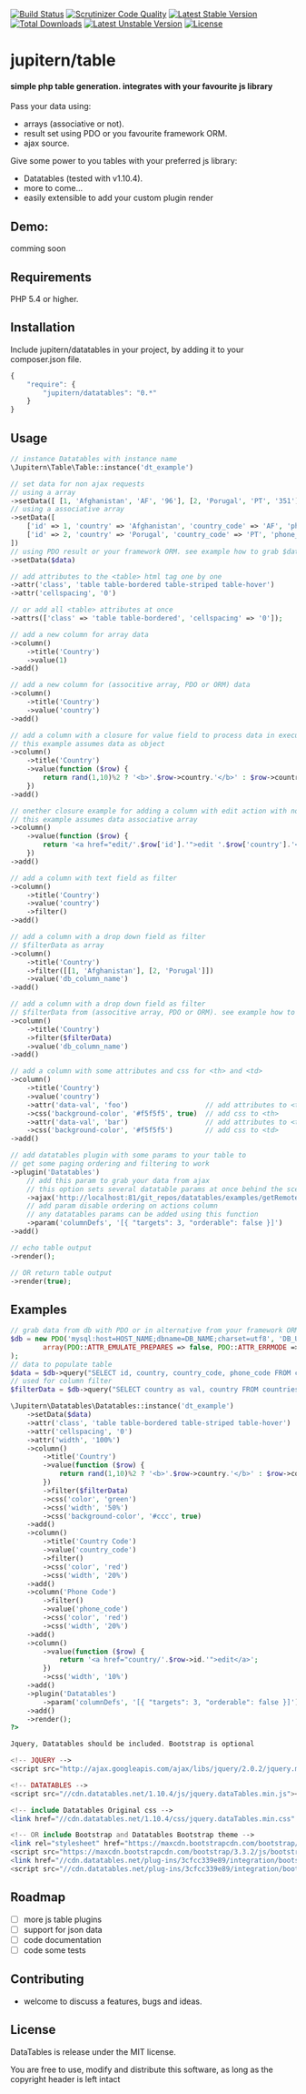 [![Build Status](https://scrutinizer-ci.com/g/jupitern/table/badges/build.png?b=master)](https://scrutinizer-ci.com/g/jupitern/table/build-status/master)
[![Scrutinizer Code Quality](https://scrutinizer-ci.com/g/jupitern/table/badges/quality-score.png?b=master)](https://scrutinizer-ci.com/g/jupitern/table/?branch=master)
[![Latest Stable Version](https://poser.pugx.org/jupitern/datatables/v/stable.svg)](https://packagist.org/packages/jupitern/datatables) [![Total Downloads](https://poser.pugx.org/jupitern/datatables/downloads.svg)](https://packagist.org/packages/jupitern/datatables) [![Latest Unstable Version](https://poser.pugx.org/jupitern/datatables/v/unstable.svg)](https://packagist.org/packages/jupitern/datatables) [![License](https://poser.pugx.org/jupitern/datatables/license.svg)](https://packagist.org/packages/jupitern/datatables)
# jupitern/table
#### simple php table generation. integrates with your favourite js library

Pass your data using:
* arrays (associative or not).
* result set using PDO or you favourite framework ORM.
* ajax source.

Give some power to you tables with your preferred js library:
* Datatables (tested with v1.10.4).
* more to come...
* easily extensible to add your custom plugin render

## Demo:

comming soon

## Requirements

PHP 5.4 or higher.

## Installation

Include jupitern/datatables in your project, by adding it to your composer.json file.
```javascript
{
    "require": {
        "jupitern/datatables": "0.*"
    }
}
```

## Usage
```php
// instance Datatables with instance name
\Jupitern\Table\Table::instance('dt_example')

// set data for non ajax requests
// using a array
->setData([ [1, 'Afghanistan', 'AF', '96'], [2, 'Porugal', 'PT', '351'] ])
// using a associative array
->setData([
	['id' => 1, 'country' => 'Afghanistan', 'country_code' => 'AF', 'phone_code' => '96'],
	['id' => 2, 'country' => 'Porugal', 'country_code' => 'PT', 'phone_code' => '351'],
])
// using PDO result or your framework ORM. see example how to grab $data at the end
->setData($data)

// add attributes to the <table> html tag one by one
->attr('class', 'table table-bordered table-striped table-hover')
->attr('cellspacing', '0')

// or add all <table> attributes at once
->attrs(['class' => 'table table-bordered', 'cellspacing' => '0']);

// add a new column for array data
->column()
	->title('Country')
	->value(1)
->add()

// add a new column for (associtive array, PDO or ORM) data
->column()
	->title('Country')
	->value('country')
->add()

// add a column with a closure for value field to process data in execution
// this example assumes data as object
->column()
	->title('Country')
	->value(function ($row) {
		return rand(1,10)%2 ? '<b>'.$row->country.'</b>' : $row->country;
	})
->add()

// onether closure example for adding a column with edit action with no title on <th>
// this example assumes data associative array
->column()
	->value(function ($row) {
		return '<a href="edit/'.$row['id'].'">edit '.$row['country'].'</a>';
	})
->add()

// add a column with text field as filter
->column()
	->title('Country')
	->value('country')
	->filter()
->add()

// add a column with a drop down field as filter
// $filterData as array
->column()
	->title('Country')
	->filter([[1, 'Afghanistan'], [2, 'Porugal']])
	->value('db_column_name')
->add()

// add a column with a drop down field as filter
// $filterData from (associtive array, PDO or ORM). see example how to grab $data at the end
->column()
	->title('Country')
	->filter($filterData)
	->value('db_column_name')
->add()

// add a column with some attributes and css for <th> and <td>
->column()
	->title('Country')
	->value('country')
	->attr('data-val', 'foo')					// add attributes to <th>
    ->css('background-color', '#f5f5f5', true)	// add css to <th>
    ->attr('data-val', 'bar')					// add attributes to <td>
    ->css('background-color', '#f5f5f5')		// add css to <td>
->add()

// add datatables plugin with some params to your table to
// get some paging ordering and filtering to work
->plugin('Datatables')
	// add this param to grab your data from ajax
	// this option sets several datatable params at once behind the scenes
	->ajax('http://localhost:81/git_repos/datatables/examples/getRemoteData.php')
	// add param disable ordering on actions column
	// any datatables params can be added using this function
	->param('columnDefs', '[{ "targets": 3, "orderable": false }]')
->add()

// echo table output
->render();

// OR return table output
->render(true);

```


## Examples
```php
// grab data from db with PDO or in alternative from your framework ORM
$db = new PDO('mysql:host=HOST_NAME;dbname=DB_NAME;charset=utf8', 'DB_USERNAME', 'DB_PASSWORD',
		array(PDO::ATTR_EMULATE_PREPARES => false, PDO::ATTR_ERRMODE => PDO::ERRMODE_EXCEPTION)
);
// data to populate table
$data = $db->query("SELECT id, country, country_code, phone_code FROM countries")->fetchAll(PDO::FETCH_OBJ);
// used for column filter
$filterData = $db->query("SELECT country as val, country FROM countries limit 10")->fetchAll(PDO::FETCH_OBJ);

\Jupitern\Datatables\Datatables::instance('dt_example')
	->setData($data)
	->attr('class', 'table table-bordered table-striped table-hover')
	->attr('cellspacing', '0')
	->attr('width', '100%')
	->column()
		->title('Country')
		->value(function ($row) {
			return rand(1,10)%2 ? '<b>'.$row->country.'</b>' : $row->country;
		})
		->filter($filterData)
		->css('color', 'green')
		->css('width', '50%')
		->css('background-color', '#ccc', true)
	->add()
	->column()
		->title('Country Code')
		->value('country_code')
		->filter()
		->css('color', 'red')
		->css('width', '20%')
	->add()
	->column('Phone Code')
		->filter()
		->value('phone_code')
		->css('color', 'red')
		->css('width', '20%')
	->add()
	->column()
		->value(function ($row) {
			return '<a href="country/'.$row->id.'">edit</a>';
		})
		->css('width', '10%')
	->add()
	->plugin('Datatables')
		->param('columnDefs', '[{ "targets": 3, "orderable": false }]')
	->add()
	->render();
?>

Jquery, Datatables should be included. Bootstrap is optional

<!-- JQUERY -->
<script src="http://ajax.googleapis.com/ajax/libs/jquery/2.0.2/jquery.min.js"></script>

<!-- DATATABLES -->
<script src="//cdn.datatables.net/1.10.4/js/jquery.dataTables.min.js"></script>

<!-- include Datatables Original css -->
<link href="//cdn.datatables.net/1.10.4/css/jquery.dataTables.min.css" rel="stylesheet">

<!-- OR include Bootstrap and Datatables Bootstrap theme -->
<link rel="stylesheet" href="https://maxcdn.bootstrapcdn.com/bootstrap/3.3.2/css/bootstrap.min.css">
<script src="https://maxcdn.bootstrapcdn.com/bootstrap/3.3.2/js/bootstrap.min.js"></script>
<link href="//cdn.datatables.net/plug-ins/3cfcc339e89/integration/bootstrap/3/dataTables.bootstrap.css" rel="stylesheet">
<script src="//cdn.datatables.net/plug-ins/3cfcc339e89/integration/bootstrap/3/dataTables.bootstrap.js"></script>

```

## Roadmap

 - [ ] more js table plugins
 - [ ] support for json data
 - [ ] code documentation
 - [ ] code some tests

## Contributing

 - welcome to discuss a features, bugs and ideas.

## License

DataTables is release under the MIT license.

You are free to use, modify and distribute this software, as long as the copyright header is left intact
